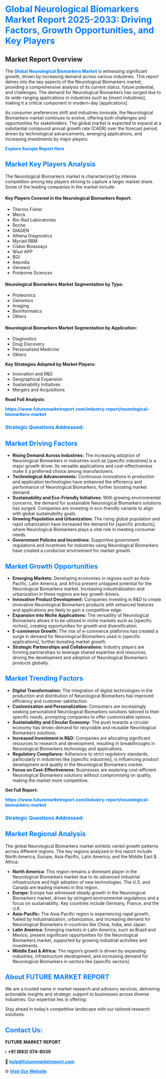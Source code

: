 <h1 style="color: #007BFF;">Global Neurological Biomarkers Market Report 2025-2033: Driving Factors, Growth Opportunities, and Key Players</h1>

<section id="overview">
<h2>Market Report Overview</h2>
<p>The <a href="https://www.futuremarketreport.com/industry-report/neurological-biomarkers-market" style="color: #007BFF; text-decoration: none;"><strong>Global Neurological Biomarkers Market</strong></a> is witnessing significant growth, driven by increasing demand across various industries. This report delves into the key aspects of the Neurological Biomarkers market, providing a comprehensive analysis of its current status, future potential, and challenges. The demand for Neurological Biomarkers has surged due to its wide-ranging applications in industries such as [insert industries], making it a critical component in modern-day [applications].</p>
<p>As consumer preferences shift and industries innovate, the Neurological Biomarkers market continues to evolve, offering both challenges and opportunities for stakeholders. The global market is expected to expand at a substantial compound annual growth rate (CAGR) over the forecast period, driven by technological advancements, emerging applications, and increasing investments by major players.</p>
</section>

<section id="overview">
<p><a href="https://www.futuremarketreport.com/request-sample/reportId=110021" style="color: #007BFF; text-decoration: none;"><strong>Explore Sample Report Here</strong></a></p>
</section>

<section id="key-players">
<h2 style="color: #007BFF;">Market Key Players Analysis</h2>
<p>The Neurological Biomarkers market is characterized by intense competition among key players striving to capture a larger market share. Some of the leading companies in the market include:</p>
<h4>Key Players Covered in the Neurological Biomarkers Report:</h4>
<ul><li>Thermo Fisher</li><li>Merck</li><li>Bio-Rad Laboratories</li><li>Roche</li><li>QIAGEN</li><li>Athena Diagnostics</li><li>Myriad RBM</li><li>Cisbio Bioassays</li><li>Wuxi APP</li><li>BGI</li><li>Aepodia</li><li>Genewiz</li><li>Proteome Sciences</li></ul>
<h4>Neurological Biomarkers Market Segmentation by Type:</h4>
<ul><li>Proteomics</li><li>Genomics</li><li>Imaging</li><li>Bioinformatics</li><li>Others</li></ul>

<h4>Neurological Biomarkers Market Segmentation by Application:</h4>
<ul><li>Diagnostics</li><li>Drug Discovery</li><li>Personalized Medicine</li><li>Others</li></ul>
<p><strong>Key Strategies Adopted by Market Players:</strong></p>
<ul>
<li>Innovation and R&D</li>
<li>Geographical Expansion</li>
<li>Sustainability Initiatives</li>
<li>Mergers and Acquisitions</li>
</ul>
</section>

<section>
<p><strong>Read Full Analysis: </strong></p><a href="https://www.futuremarketreport.com/industry-report/neurological-biomarkers-market" style="color: #007BFF; text-decoration: none;"><strong>https://www.futuremarketreport.com/industry-report/neurological-biomarkers-market</strong></a>
<h3 style="color: #007BFF;">Strategic Questions Addressed:</h3>
</section>

<section id="driving-factors">
<h2 style="color: #007BFF;">Market Driving Factors</h2>
<ul>
<li><strong>Rising Demand Across Industries:</strong> The increasing adoption of Neurological Biomarkers in industries such as [specific industries] is a major growth driver. Its versatile applications and cost-effectiveness make it a preferred choice among manufacturers.</li>
<li><strong>Technological Advancements:</strong> Continuous innovations in production and application technologies have enhanced the efficiency and performance of Neurological Biomarkers, further boosting market demand.</li>
<li><strong>Sustainability and Eco-Friendly Initiatives:</strong> With growing environmental concerns, the demand for sustainable Neurological Biomarkers solutions has surged. Companies are investing in eco-friendly variants to align with global sustainability goals.</li>
<li><strong>Growing Population and Urbanization:</strong> The rising global population and rapid urbanization have increased the demand for [specific products], where Neurological Biomarkers plays a vital role in meeting consumer needs.</li>
<li><strong>Government Policies and Incentives:</strong> Supportive government regulations and incentives for industries using Neurological Biomarkers have created a conducive environment for market growth.</li>
</ul>
</section>

<section id="growth-opportunities">
<h2 style="color: #007BFF;">Market Growth Opportunities</h2>
<ul>
<li><strong>Emerging Markets:</strong> Developing economies in regions such as Asia-Pacific, Latin America, and Africa present untapped potential for the Neurological Biomarkers market. Increasing industrialization and urbanization in these regions are key growth drivers.</li>
<li><strong>Innovative Product Development:</strong> Companies investing in R&D to create innovative Neurological Biomarkers products with enhanced features and applications are likely to gain a competitive edge.</li>
<li><strong>Expansion into Niche Applications:</strong> The versatility of Neurological Biomarkers allows it to be utilized in niche markets such as [specific niches], creating opportunities for growth and diversification.</li>
<li><strong>E-commerce Growth:</strong> The rise of e-commerce platforms has created a surge in demand for Neurological Biomarkers used in [specific applications], further boosting market growth.</li>
<li><strong>Strategic Partnerships and Collaborations:</strong> Industry players are forming partnerships to leverage shared expertise and resources, driving the development and adoption of Neurological Biomarkers products globally.</li>
</ul>
</section>

<section id="trending-factors">
<h2 style="color: #007BFF;">Market Trending Factors</h2>
<ul>
<li><strong>Digital Transformation:</strong> The integration of digital technologies in the production and distribution of Neurological Biomarkers has improved efficiency and customer satisfaction.</li>
<li><strong>Customization and Personalization:</strong> Consumers are increasingly seeking personalized Neurological Biomarkers solutions tailored to their specific needs, prompting companies to offer customizable options.</li>
<li><strong>Sustainability and Circular Economy:</strong> The push towards a circular economy has driven demand for recyclable and reusable Neurological Biomarkers solutions.</li>
<li><strong>Increased Investment in R&D:</strong> Companies are allocating significant resources to research and development, resulting in breakthroughs in Neurological Biomarkers technology and applications.</li>
<li><strong>Regulatory Compliance:</strong> Adherence to strict regulatory standards, particularly in industries like [specific industries], is influencing product development and quality in the Neurological Biomarkers market.</li>
<li><strong>Focus on Cost-Effectiveness:</strong> Businesses are exploring cost-efficient Neurological Biomarkers solutions without compromising on quality, making the market more competitive.</li>
</ul>
</section>

<section>
<p><strong>Get Full Report: </strong></p><a href="https://www.futuremarketreport.com/industry-report/neurological-biomarkers-market" style="color: #007BFF; text-decoration: none;"><strong>https://www.futuremarketreport.com/industry-report/neurological-biomarkers-market</strong></a>
<h3 style="color: #007BFF;">Strategic Questions Addressed:</h3>
</section>


<section id="regional-analysis">
<h2 style="color: #007BFF;">Market Regional Analysis</h2>
<p>The global Neurological Biomarkers market exhibits varied growth patterns across different regions. The key regions analyzed in this report include North America, Europe, Asia-Pacific, Latin America, and the Middle East & Africa:</p>
<ul>
<li><strong>North America:</strong> This region remains a dominant player in the Neurological Biomarkers market due to its advanced industrial infrastructure and high adoption of new technologies. The U.S. and Canada are leading markets in this region.</li>
<li><strong>Europe:</strong> Europe has witnessed steady growth in the Neurological Biomarkers market, driven by stringent environmental regulations and a focus on sustainability. Key countries include Germany, France, and the U.K.</li>
<li><strong>Asia-Pacific:</strong> The Asia-Pacific region is experiencing rapid growth, fueled by industrialization, urbanization, and increasing demand for Neurological Biomarkers in countries like China, India, and Japan.</li>
<li><strong>Latin America:</strong> Emerging markets in Latin America, such as Brazil and Mexico, present significant opportunities for the Neurological Biomarkers market, supported by growing industrial activities and investments.</li>
<li><strong>Middle East & Africa:</strong> The region’s growth is driven by expanding industries, infrastructure development, and increasing demand for Neurological Biomarkers in sectors like [specific sectors].</li>
</ul>
</section>

<footer>
<h2 style="color: #007BFF;">About FUTURE MARKET REPORT</h2>
<p>We are a trusted name in market research and advisory services, delivering actionable insights and strategic support to businesses across diverse industries. Our expertise lies in offering:</p>

<p>Stay ahead in today’s competitive landscape with our tailored research solutions.</p>

<h2 style="color: #007BFF;">Contact Us:</h2>
<p><strong>FUTURE MARKET REPORT</strong></p>
<p>📞 <strong>+91 (883) 074-8030</strong></p>
<p>📧 <strong><a href="mailto:help@futuremarketreport.com" style="color: #007BFF;">help@futuremarketreport.com</a></strong></p>
<p>🌐 <strong><a href="https://www.futuremarketreport.com/" style="color: #007BFF;">Visit Our Website</a></strong></p>
</footer>